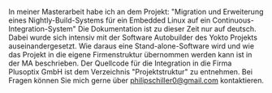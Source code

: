 In meiner Masterarbeit habe ich an dem Projekt:
"Migration und Erweiterung eines Nightly-Build-Systems für ein Embedded Linux auf ein Continuous-Integration-System"
Die Dokumentation ist zu dieser Zeit nur auf deutsch. 
Dabei wurde sich intensiv mit der Software Autobuilder des Yokto Projekts auseinandergesetzt. 
Wie daraus eine Stand-alone-Software wird und wie das Projekt in die eigene Firmenstruktur übernommen werden kann ist in der MA beschrieben. 
Der Quellcode für die Integration in die Firma Plusoptix GmbH ist dem Verzeichnis "Projektstruktur" zu entnehmen. 
Bei Fragen können Sie mich gerne über <philipschiller0@gmail.com> kontaktieren. 
